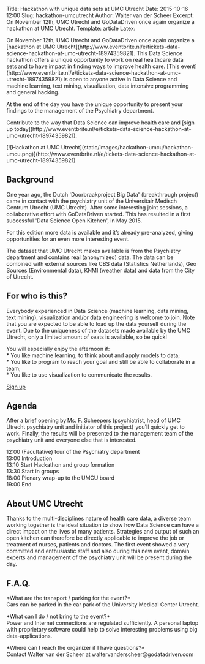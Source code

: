 Title: Hackathon with unique data sets at UMC Utrecht
Date: 2015-10-16 12:00
Slug: hackathon-umcutrecht
Author: Walter van der Scheer
Excerpt: On November 12th, UMC Utrecht and GoDataDriven once again organize a hackathon at UMC Utrecht.
Template: article
Latex:

<span class="lead">
<p>
On November 12th, UMC Utrecht and GoDataDriven once again organize a [hackathon at UMC Utrecht](http://www.eventbrite.nl/e/tickets-data-science-hackathon-at-umc-utrecht-18974359821). This Data Science hackathon offers a unique opportunity to work on real healthcare data sets and to have impact in finding ways to improve health care. [This event](http://www.eventbrite.nl/e/tickets-data-science-hackathon-at-umc-utrecht-18974359821) is open to anyone active in Data Science and machine learning, text mining, visualization, data intensive programming and general hacking. 
</p>
<p>
At the end of the day you have the unique opportunity to present your findings to the management of the Psychiatry department.
</p>
<p>
Contribute to the way that Data Science can improve health care and [sign up today](http://www.eventbrite.nl/e/tickets-data-science-hackathon-at-umc-utrecht-18974359821).
</p>
</span>
[![Hackathon at UMC Utrecht](static/images/hackathon-umcu/hackathon-umcu.png)](http://www.eventbrite.nl/e/tickets-data-science-hackathon-at-umc-utrecht-18974359821)

## Background 

<p>One year ago, the Dutch 'Doorbraakproject Big Data' (breakthrough project) came in contact with the psychiatry unit of the Universitair Medisch Centrum Utrecht (UMC Utrecht). After some interesting joint sessions, a collaborative effort with GoDataDriven started. This has resulted in a first successful 'Data Science Open Kitchen', in May 2015. 
</p>
<p>
For this edition more data is available and it’s already pre-analyzed, giving opportunities for an even more interesting event. 
</p>
<p>
The dataset that UMC Utrecht makes available is from the Psychiatry department and contains real (anonymized) data.  The data can be combined with external sources like CBS data (Statistics Netherlands), Geo Sources (Environmental data), KNMI (weather data) and data from the City of Utrecht.
</p>

## For who is this? 

<p>
Everybody experienced in Data Science (machine learning, data mining, text mining), visualization and/or data engineering is welcome to join. Note that you are expected to be able to load up the data yourself during the event. Due to the uniqueness of the datasets made available by the UMC Utrecht, only a limited amount of seats is available, so be quick!
</p>
<p>
You will especially enjoy the afternoon if: <br />
* You like machine learning, to think about and apply models to data; <br />
* You like to program to reach your goal and still be able to collaborate in a team; <br />
* You like to use visualization to communicate the results. <br />
</p>

[Sign up](http://www.eventbrite.nl/e/tickets-data-science-hackathon-at-umc-utrecht-18974359821)

## Agenda 

<p>
After a brief opening by Ms. F. Scheepers (psychiatrist, head of UMC Utrecht psychiatry unit and initiator of this project)  you'll quickly get to work. Finally, the results will be presented to the management team of the psychiatry unit and everyone else that is interested. 
</p>
<p> 
12:00 (Facultative) tour of the Psychiatry department <br />
13:00 Introduction <br />
13:10 Start Hackathon and group formation <br />
13:30 Start in groups <br />
18:00 Plenary wrap-up to the UMCU board <br />
19:00 End <br />
</p>

## About UMC Utrecht

<p>
Thanks to the multi-disciplines nature of health care data, a diverse team working together is the ideal situation to show how Data Science can have a direct impact on the lives of many patients. Strategies and output of such an open kitchen can therefore be directly applicable to improve the job or treatment of nurses, patients and doctors. The first event showed a very committed and enthusiastic staff and also during this new event, domain experts and management  of the psychiatry unit will be present during the day.
</p>

## F.A.Q.
<p> 
*What are the transport / parking for the event?* <br />
Cars can be parked in the car park of the University Medical Center Utrecht. <br />
</p>
<p>
*What can I do / not bring to the event?* <br />
Power and Internet connections are regulated sufficiently. A personal laptop with proprietary software could help to solve interesting problems using big data-applications. <br />
</p>
<p>
*Where can I reach the organizer if I have questions?* <br />
Contact Walter van der Scheer at waltervanderscheer@godatadriven.com <br />
</p>

